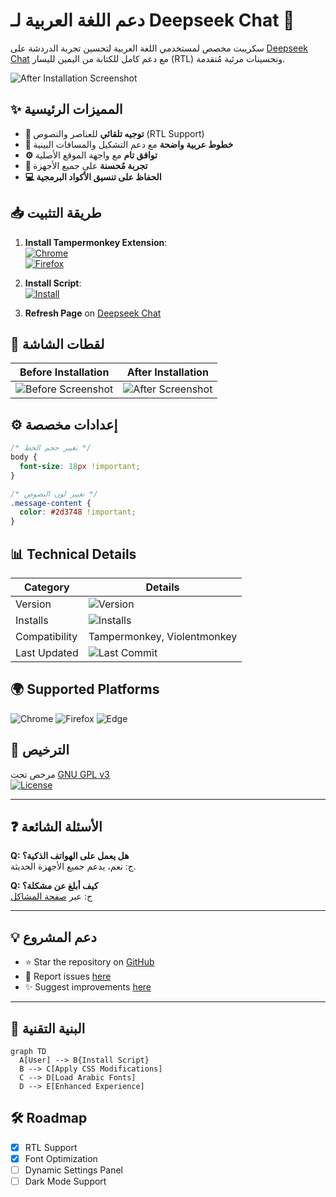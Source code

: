 # دعم اللغة العربية لـ Deepseek Chat 🚀

سكريبت مخصص لمستخدمي اللغة العربية لتحسين تجربة الدردشة على [Deepseek Chat](https://chat.deepseek.com/) مع دعم كامل للكتابة من اليمين لليسار (RTL) وتحسينات مرئية مُتقدمة.

![After Installation Screenshot](https://raw.githubusercontent.com/nvkq/deepseek-arab/main/screenshots/after.png)

## ✨ المميزات الرئيسية
- **🎯 توجيه تلقائي** للعناصر والنصوص (RTL Support)
- **📖 خطوط عربية واضحة** مع دعم التشكيل والمسافات البينية
- **⚙️ توافق تام** مع واجهة الموقع الأصلية
- **📱 تجربة مُحسنة** على جميع الأجهزة
- **💻 الحفاظ على تنسيق الأكواد البرمجية**

## 📥 طريقة التثبيت
1. **Install Tampermonkey Extension**:  
   [![Chrome](https://img.shields.io/badge/Chrome-Tampermonkey-blue?logo=google-chrome)](https://chrome.google.com/webstore/detail/tampermonkey/dhdgffkkebhmkfjojejmpbldmpobfkfo)  
   [![Firefox](https://img.shields.io/badge/Firefox-Tampermonkey-orange?logo=firefox)](https://addons.mozilla.org/firefox/addon/tampermonkey/)

2. **Install Script**:  
   [![Install](https://img.shields.io/badge/INSTALL_SCRIPT-SUCCESS-brightgreen)](https://greasyfork.org/ar/scripts/533637-deepseek-arabic-support)

3. **Refresh Page** on [Deepseek Chat](https://chat.deepseek.com/)

## 📸 لقطات الشاشة
Before Installation | After Installation
---|---
![Before Screenshot](https://raw.githubusercontent.com/nvkq/deepseek-arab/main/screenshots/before.png) | ![After Screenshot](https://raw.githubusercontent.com/nvkq/deepseek-arab/main/screenshots/after.png)

## ⚙️ إعدادات مخصصة
```css
/* تغيير حجم الخط */
body { 
  font-size: 18px !important;
}

/* تغيير لون النصوص */
.message-content { 
  color: #2d3748 !important;
}
```

## 📊 Technical Details
| Category        | Details                          |
|-----------------|----------------------------------|
| Version         | ![Version](https://img.shields.io/badge/version-1.2.0-blue) |
| Installs        | ![Installs](https://img.shields.io/greasyfork/dt/533637?label=installs) |
| Compatibility   | Tampermonkey, Violentmonkey      |
| Last Updated    | ![Last Commit](https://img.shields.io/github/last-commit/nvkq/deepseek-arab) |

## 🌍 Supported Platforms
![Chrome](https://img.shields.io/badge/Google_Chrome-4285F4?logo=google-chrome&logoColor=white)
![Firefox](https://img.shields.io/badge/Mozilla_Firefox-FF7139?logo=firefox-browser&logoColor=white)
![Edge](https://img.shields.io/badge/Microsoft_Edge-0078D7?logo=microsoft-edge&logoColor=white)

## 📜 الترخيص
مرخص تحت [GNU GPL v3](https://www.gnu.org/licenses/gpl-3.0.ar.html)  
[![License](https://img.shields.io/badge/License-GPL_v3-red)](https://www.gnu.org/licenses/gpl-3.0)

---

## ❓ الأسئلة الشائعة
**Q: هل يعمل على الهواتف الذكية؟**  
ج: نعم، يدعم جميع الأجهزة الحديثة.

**Q: كيف أبلغ عن مشكلة؟**  
ج: عبر [صفحة المشاكل](https://github.com/nvkq/deepseek-arab/issues)

---

## 💡 دعم المشروع
- ⭐ Star the repository on [GitHub](https://github.com/nvkq/deepseek-arab)
- 🐞 Report issues [here](https://github.com/nvkq/deepseek-arab/issues)
- ✨ Suggest improvements [here](https://github.com/nvkq/deepseek-arab/discussions)

---

## 🔧 البنية التقنية
```mermaid
graph TD
  A[User] --> B{Install Script}
  B --> C[Apply CSS Modifications]
  C --> D[Load Arabic Fonts]
  D --> E[Enhanced Experience]
```

## 🛠️ Roadmap
- [x] RTL Support
- [x] Font Optimization
- [ ] Dynamic Settings Panel
- [ ] Dark Mode Support
```
